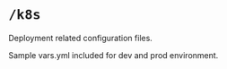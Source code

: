 # `/k8s`

Deployment related configuration files.

Sample vars.yml included for dev and prod environment.
